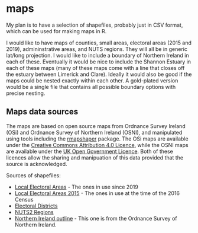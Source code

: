 # maps

My plan is to have a selection of shapefiles, probably just in CSV format, which can be used for making maps in R. 

I would like to have maps of counties, small areas, electoral areas (2015 and 2019), admininstrative areas, and NUTS regions. They will all be in generic lat/long projection. I would like to include a boundary of Northern Ireland in each of these. Eventually it would be nice to include the Shannon Estuary in each of these maps (many of these maps come with a line that closes off the estuary between Limerick and Clare). Ideally it would also be good if the maps could be nested exactly within each other. A gold-plated version would be a single file that contains all possible boundary options with precise nesting.

## Maps data sources

The maps are based on open source maps from Ordnance Survey Ireland (OSi) and Ordnance Survey of Northern Ireland (OSNI), and manipulated using tools including the [rmapshaper](https://github.com/ateucher/rmapshaper) package. The OSi maps are available under the [Creative Commons Attribution 4.0 Licence](https://creativecommons.org/licenses/by/4.0/), while the OSNI maps are available under the [UK Open Government Licence](http://www.nationalarchives.gov.uk/doc/open-government-licence/version/3/). Both of these licences allow the sharing and manipuation of this data provided that the source is acknowledged. 

Sources of shapefiles:

- [Local Electoral Areas](https://data.gov.ie/dataset/local-electoral-areas-osi-national-statutory-boundaries-generalised-20m1) - The ones in use since 2019
- [Local Electoral Areas 2015](https://data.gov.ie/dataset/local-electoral-areas-boundaries-generalised-100m-osi-national-administrative-boundaries-20151) - The ones in use at the time of the 2016 Census
- [Electoral Districts](https://data.gov.ie/dataset/cso-electoral-divisions-generalised-100m-osi-national-statistical-boundaries-2015)
- [NUTS2 Regions](https://data.gov.ie/dataset/nuts2-boundaries-generalised-100m-osi-national-statistical-boundaries-20151)
- [Northern Ireland outline](https://www.opendatani.gov.uk/dataset/osni-open-data-largescale-boundaries-ni-outline) - This one is from the Ordnance Survey of Northern Ireland. 

